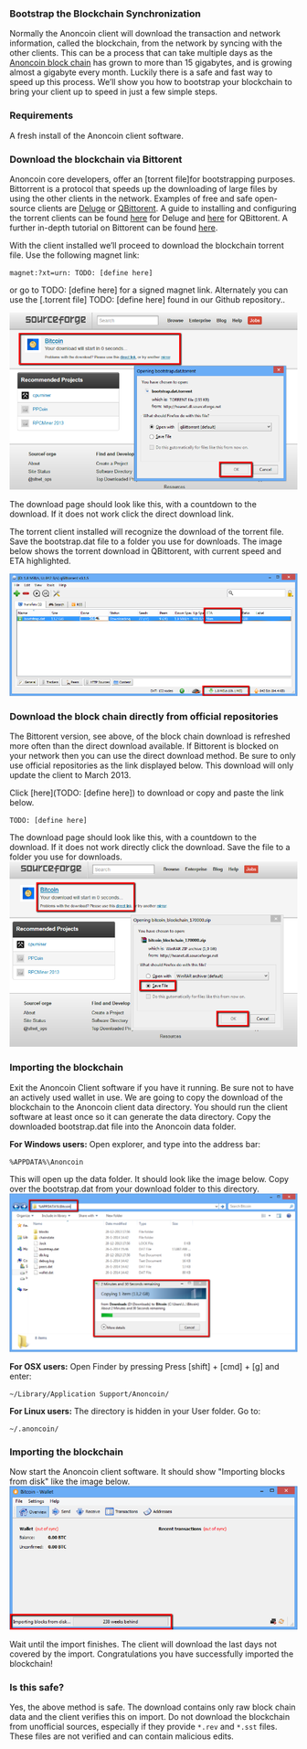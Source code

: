 ### Bootstrap the Blockchain Synchronization

Normally the Anoncoin client will download the transaction and network information, called the blockchain, from the network by syncing with the other clients. This can be a process that can take multiple days as the [Anoncoin block chain](https://blockchain.info/charts/blocks-size) has grown to more than 15 gigabytes, and is growing almost a gigabyte every month. Luckily there is a safe and fast way to speed up this process. We’ll show you how to bootstrap your blockchain to bring your client up to speed in just a few simple steps.

### Requirements

A fresh install of the Anoncoin client software.

### Download the blockchain via Bittorent

Anoncoin core developers, offer an [torrent file]for bootstrapping purposes. Bittorrent is a protocol that speeds up the downloading of large files by using the other clients in the network. Examples of free and safe open-source clients are [Deluge](http://deluge-torrent.org/) or [QBittorent](http://www.qbittorrent.org/). A guide to installing and configuring the torrent clients can be found [here](http://dev.deluge-torrent.org/wiki/UserGuide) for Deluge and [here](http://qbforums.shiki.hu/) for QBittorent. A further in-depth tutorial on Bittorent can be found [here](http://www.howtogeek.com/howto/31846/bittorrent-for-beginners-how-get-started-downloading-torrents/).

With the client installed we’ll proceed to download the blockchain torrent file. Use the following magnet link:

	magnet:?xt=urn: TODO: [define here]

 or go to TODO: [define here] for a signed magnet link. Alternately you can use the [.torrent file] TODO: [define here]  found in our Github repository..

![Fig1](img/bootstrap1.png)

The download page should look like this, with a countdown to the download. If it does not work click the direct download link.

The torrent client installed will recognize the download of the torrent file. Save the bootstrap.dat file to a folder you use for downloads. The image below shows the torrent download in QBittorent, with current speed and ETA highlighted.

![Fig2](img/bootstrap2.png)

### Download the block chain directly from official repositories
The Bittorent version, see above, of the block chain download is refreshed more often than the direct download available. If Bittorent is blocked on your network then you can use the direct download method. Be sure to only use official repositories as the link displayed below. This download will only update the client to March 2013.

Click [here](TODO: [define here]) to download or copy and paste the link below.

	TODO: [define here]

The download page should look like this, with a countdown to the download. If it does not work directly click the download. Save the file to a folder you use for downloads.
![Fig3](img/bootstrap3.png)

### Importing the blockchain
Exit the Anoncoin Client software if you have it running. Be sure not to have an actively used wallet in use. We are going to copy the download of the blockchain to the Anoncoin client data directory. You should run the client software at least once so it can generate the data directory. Copy the downloaded bootstrap.dat file into the Anoncoin data folder.

**For Windows users:**
Open explorer, and type into the address bar:

	%APPDATA%\Anoncoin

This will open up the data folder. It should look like the image below. Copy over the bootstrap.dat from your download folder to this directory.
![Fig4](img/bootstrap4.png)

**For OSX users:**
Open Finder by pressing Press [shift] + [cmd] + [g] and enter:

	~/Library/Application Support/Anoncoin/

**For Linux users:**
The directory is hidden in your User folder. Go to:

	~/.anoncoin/

### Importing the blockchain
Now start the Anoncoin client software. It should show "Importing blocks from disk" like the image below.
![Fig5](img/bootstrap5.png)

Wait until the import finishes. The client will download the last days not covered by the import. Congratulations you have successfully imported the blockchain!

### Is this safe?

Yes, the above method is safe. The download contains only raw block chain data and the client verifies this on import. Do not download the blockchain from unofficial sources, especially if they provide `*.rev` and `*.sst` files. These files are not verified and can contain malicious edits.
